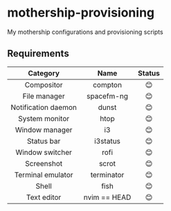 # mothership-provisioning
My mothership configurations and provisioning scripts

## Requirements

| Category | Name | Status |
|:-----------------:|:----------:|:----------:|
| Compositor | compton | 😊 |
| File manager | spacefm-ng | 😊 |
| Notification daemon | dunst | 😊 |
| System monitor | htop | 😊 |
| Window manager | i3 | 😊 |
| Status bar | i3status | 😊 |
| Window switcher | rofi | 😊 |
| Screenshot | scrot | 😊 |
| Terminal emulator | terminator | 😊 |
| Shell | fish | 😊 |
| Text editor | nvim == HEAD | 😊 |
